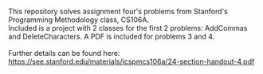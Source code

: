 This repository solves assignment four's problems from Stanford's Programming Methodology class, CS106A. <br />Included is a project with 2 classes for the first 2 problems: AddCommas and DeleteCharacters. A PDF is included for problems 3 and 4.<br /><br />
Further details can be found here: https://see.stanford.edu/materials/icspmcs106a/24-section-handout-4.pdf
